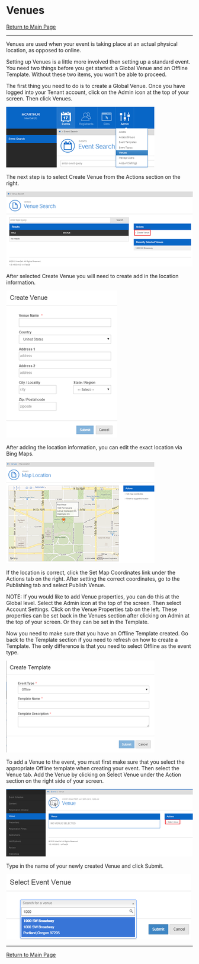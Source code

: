 # Venues

[Return to Main Page](https://github.com/reg-support/reg-guide/blob/master/README.md)

---

Venues are used when your event is taking place at an actual physical location, as opposed to online.

Setting up Venues is a little more involved then setting up a standard event. You need two things before you get started: a Global Venue and an Offline Template. Without these two items, you won’t be able to proceed.

The first thing you need to do is to create a Global Venue. Once you have logged into your Tenant account, click on the Admin icon at the top of your screen. Then click Venues.

![Create a Venue](img/v1.png)

The next step is to select Create Venue from the Actions section on the right.

![Create a Venue](img/v2.png)

After selected Create Venue you will need to create add in the location information.

![Create a Venue](img/v3.png)

After adding the location information, you can edit the exact location via Bing Maps.

![Create a Venue](img/v4.png)

If the location is correct, click the Set Map Coordinates link under the Actions tab on the right. After setting the correct coordinates, go to the Publishing tab and select Publish Venue.

NOTE: If you would like to add Venue properties, you can do this at the Global level. Select the Admin icon at the top of the screen. Then select Account Settings. Click on the Venue Properties tab on the left. These properties can be set back in the Venues section after clicking on Admin at the top of your screen. Or they can be set in the Template.

Now you need to make sure that you have an Offline Template created. Go back to the Template section if you need to refresh on how to create a Template. The only difference is that you need to select Offline as the event type.

![Create a Venue](img/v5.png)

To add a Venue to the event, you must first make sure that you select the appropriate Offline template when creating your event. Then select the Venue tab. Add the Venue by clicking on Select Venue under the Action section on the right side of your screen.

![Create a Venue](img/v6.png)

Type in the name of your newly created Venue and click Submit.

![Create a Venue](img/v7.png)


---

[Return to Main Page](https://github.com/reg-support/reg-guide/blob/master/README.md)
